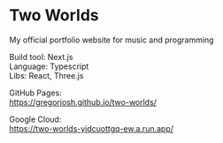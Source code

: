 # Two Worlds

My official portfolio website for music and programming

Build tool: Next.js  
Language: Typescript  
Libs: React, Three.js

GitHub Pages:  
https://gregorjosh.github.io/two-worlds/
    
Google Cloud:  
https://two-worlds-yidcuottgq-ew.a.run.app/  
  
  